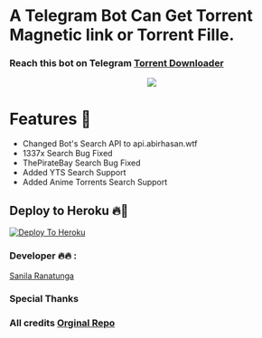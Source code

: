 # A Telegram Bot Can Get Torrent Magnetic link or Torrent Fille. 
### Reach this bot on Telegram [Torrent Downloader](https://t.me/torrentdownloader55_bot)
<p align="center">
  <img src="https://socialify.git.ci/Dinuraofficial/torrentbot/image?description=1&descriptionEditable=A%20%20Telegram%20Bot%20Witch%20can%20Get%20Magnetic%20Links%20from%20Inline..&font=Inter&forks=1&issues=1&language=1&logo=https%3A%2F%2Ftelegra.ph%2Ffile%2F6eee2b4223756758c55f2.jpg&owner=1&pattern=Floating%20Cogs&pulls=1&stargazers=1&theme=Dark">

<h1> Features 🔆 </h1>

- Changed Bot's Search API to api.abirhasan.wtf
- 1337x Search Bug Fixed
- ThePirateBay Search Bug Fixed
- Added YTS Search Support
- Added Anime Torrents Search Support



## Deploy to Heroku 🔥🕺 


[![Deploy To Heroku](https://www.herokucdn.com/deploy/button.svg)](https://heroku.com/deploy?template=https://github.com/Dinuraofficial/torrentbot)


### Developer 🔥🔥 :

[Sanila Ranatunga](https://t.me/SanilaRanatunga)

<h3> Special Thanks </h3>

###  All credits [Orginal Repo](https://github.com/AbirHasan2005/Torrent-Search-Bot/tree/main) 





